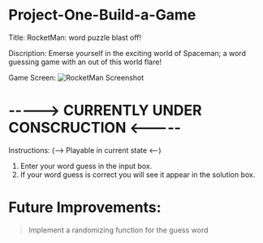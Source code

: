 # Project-One-Build-a-Game
Title: RocketMan: word puzzle blast off!

Discription: Emerse yourself in the exciting world of Spaceman; a word guessing game with an out of this world flare!

Game Screen:
![RocketMan Screenshot ](https://github.com/dean0machin0-ga/Project-1-Game-GA/assets/147814074/ead1d868-0c0d-4b33-a06e-f8672527dbad)

# -----> CURRENTLY UNDER CONSCRUCTION <-----

Instructions: (--> Playable in current state <--) 

1. Enter your word guess in the input box.
2. If your word guess is correct you will see it appear in the solution box.

# Future Improvements:

> Implement a randomizing function for the guess word
>
>
>
